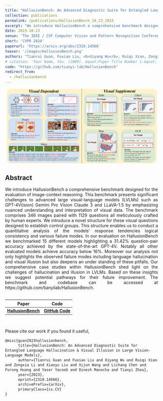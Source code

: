 ```yaml
---
title: "HallusionBench: An Advanced Diagnostic Suite for Entangled Language Hallucination and Visual Illusion in Large Vision-Language Models"
collection: publications
permalink: /publications/HallusionBench_10_23_2023
excerpt: "We introduce HallusionBench a comprehensive benchmark designed for the evaluation of image-context reasoning. This benchmark presents significant challenges to advanced large visual-language models (LVLMs) such as GPT-4V(ision) Gemini Pro Vision Claude 3 and LLaVA-1.5 by emphasizing nuanced understanding and interpretation of visual data. The benchmark comprises 346 images paired with 1129 questions all meticulously crafted by human experts. We introduce a novel structure for these visual questions designed to establish control groups. This structure enables us to conduct a quantitative analysis of the models' response tendencies logical consistency and various failure modes. In our evaluation on HallusionBench we benchmarked 15 different models highlighting a 31.42% question-pair accuracy achieved by the state-of-the-art GPT-4V. Notably all other evaluated models achieve accuracy below 16%. Moreover our analysis not only highlights the observed failure modes including language hallucination and visual illusion but also deepens an under standing of these pitfalls. Our comprehensive case studies within HallusionBench shed light on the challenges of hallucination and illusion in LVLMs. Based on these insights we suggest potential pathways for their future improvement. The benchmark and codebase can be accessed at https://github.com/tianyilab/HallusionBench."
date: 2023-10-23
venue: 'The IEEE / CVF Computer Vision and Pattern Recognition Conference'
short: 'CVPR 2024'
paperurl: 'https://arxiv.org/abs/2310.14566'
teaser: '/images/HallusionBench.png'
authors: "Tianrui Guan, Fuxiao Liu, <b>Xiyang Wu</b>, Ruiqi Xian, Zongxia Li, Xiaoyu Liu, Xijun Wang, Lichang Chen, Furong Huang, Yaser Yacoob, Dinesh Manocha, Tianyi Zhou"
# citation: 'Your Name, You. (2009). &quot;Paper Title Number 1.&quot; <i>Journal 1</i>. 1(1).'
code: "https://github.com/tianyi-lab/HallusionBench"
redirect_from: 
  - /hallusionbench
---
```


<p style="text-align:center;">
<img src="/images/HallusionBench.png" width="800">
</p>

## Abstract
<div style="text-align: justify"> We introduce HallusionBench a comprehensive benchmark designed for the evaluation of image-context reasoning. This benchmark presents significant challenges to advanced large visual-language models (LVLMs) such as GPT-4V(ision) Gemini Pro Vision Claude 3 and LLaVA-1.5 by emphasizing nuanced understanding and interpretation of visual data. The benchmark comprises 346 images paired with 1129 questions all meticulously crafted by human experts. We introduce a novel structure for these visual questions designed to establish control groups. This structure enables us to conduct a quantitative analysis of the models' response tendencies logical consistency and various failure modes. In our evaluation on HallusionBench we benchmarked 15 different models highlighting a 31.42% question-pair accuracy achieved by the state-of-the-art GPT-4V. Notably all other evaluated models achieve accuracy below 16%. Moreover our analysis not only highlights the observed failure modes including language hallucination and visual illusion but also deepens an under standing of these pitfalls. Our comprehensive case studies within HallusionBench shed light on the challenges of hallucination and illusion in LVLMs. Based on these insights we suggest potential pathways for their future improvement. The benchmark and codebase can be accessed at https://github.com/tianyilab/HallusionBench.
</div>
<br>


| Paper                                                     | Code                                                           | 
|-----------------------------------------------------------|----------------------------------------------------------------|
| [**HallusionBench**](https://arxiv.org/abs/2310.14566)    | [**GitHub Code**](https://github.com/tianyi-lab/HallusionBench/) |

<br>

Please cite our work if you found it useful,

```
@misc{guan2023hallusionbench,
      title={HallusionBench: An Advanced Diagnostic Suite for Entangled Language Hallucination & Visual Illusion in Large Vision-Language Models}, 
      author={Tianrui Guan and Fuxiao Liu and Xiyang Wu and Ruiqi Xian and Zongxia Li and Xiaoyu Liu and Xijun Wang and Lichang Chen and Furong Huang and Yaser Yacoob and Dinesh Manocha and Tianyi Zhou},
      year={2023},
      eprint={2310.14566},
      archivePrefix={arXiv},
      primaryClass={cs.CV}
}
```